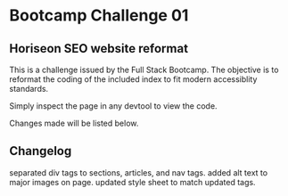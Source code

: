 # Bootcamp Challenge 01
## Horiseon SEO website reformat

This is a challenge issued by the Full Stack Bootcamp.
The objective is to reformat the coding of the included index to fit modern accessiblity standards.

Simply inspect the page in any devtool to view the code.

Changes made will be listed below.

## Changelog

separated div tags to sections, articles, and nav tags.
added alt text to major images on page.
updated style sheet to match updated tags.